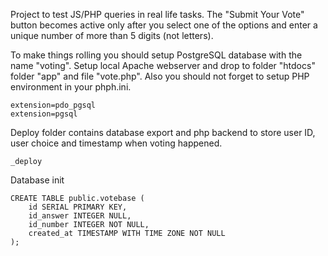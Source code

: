 Project to test JS/PHP queries in real life tasks.
The "Submit Your Vote" button becomes active only after you select one of the options
and enter a unique number of more than 5 digits (not letters).

To make things rolling you should setup PostgreSQL database with the name "voting".
Setup local Apache webserver and drop to folder "htdocs" folder "app" and file "vote.php".
Also you should not forget to setup PHP environment in your phph.ini.

```
extension=pdo_pgsql
extension=pgsql
```

Deploy folder contains database export and php backend to store user ID, user choice and timestamp when voting happened.

```
_deploy
```

Database init

```
CREATE TABLE public.votebase (
    id SERIAL PRIMARY KEY,
    id_answer INTEGER NULL,
    id_number INTEGER NOT NULL,
    created_at TIMESTAMP WITH TIME ZONE NOT NULL
);
```
